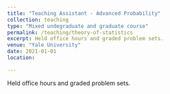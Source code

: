 ```yaml
---
title: "Teaching Assistant - Advanced Probability"
collection: teaching
type: "Mixed undegraduate and graduate course"
permalink: /teaching/theory-of-statistics
excerpt: Held office hours and graded problem sets.
venue: "Yale University"
date: 2021-01-01
location: 

---
```

Held office hours and graded problem sets.

